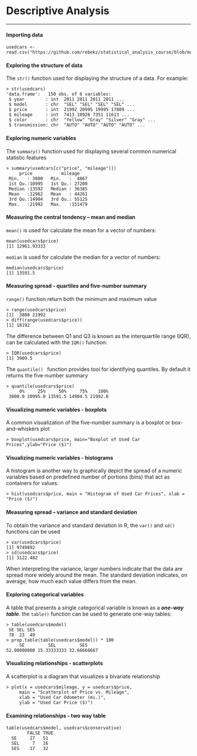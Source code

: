 # Descriptive Analysis
---

#### Importing data
```
usedcars <- read.csv("https://github.com/rebekz/statistical_analysis_course/blob/master/data/usedcars.csv")
```

#### Exploring the structure of data
The ```str()``` function used for displaying the structure of a data. For example:
``` 
> str(usedcars) 
'data.frame':	150 obs. of 6 variables:
 $ year        : int  2011 2011 2011 2011 ...
 $ model       : chr  "SEL" "SEL" "SEL" "SEL" ...
 $ price       : int  21992 20995 19995 17809 ...
 $ mileage     : int  7413 10926 7351 11613 ...
 $ color       : chr  "Yellow" "Gray" "Silver" "Gray" ...
 $ transmission: chr  "AUTO" "AUTO" "AUTO" "AUTO" ...
```
#### Exploring numeric variables
The ```summary()``` function used for displaying several common numerical statistic features
```
> summary(usedcars[c("price", "mileage")])
     price           mileage     
 Min.   : 3800   Min.   :  4867  
 1st Qu.:10995   1st Qu.: 27200  
 Median :13592   Median : 36385  
 Mean   :12962   Mean   : 44261  
 3rd Qu.:14904   3rd Qu.: 55125  
 Max.   :21992   Max.   :151479
```
#### Measuring the central tendency – mean and median
```mean()``` is used for calculate the mean for a vector of numbers:
```
mean(usedcars$price)
[1] 12961.93333
```
```median``` is used for calculate the median for a vector of numbers:
```
median(usedcars$price)
[1] 13591.5
```
#### Measuring spread - quartiles and five-number summary
```range()``` function return both the minimum and maximum value
```
> range(usedcars$price)
[1]  3800 21992
> diff(range(usedcars$price))
[1] 18192
```
The difference between Q1 and Q3 is known as the interquartile range (IQR), can be calculated with the ```IQR()``` function:
```
> IQR(usedcars$price)
[1] 3909.5
```
The ```quantile() ``` function provides tool for identifying quantiles. By default it returns the five-number summary
```
> quantile(usedcars$price)
     0%     25%     50%     75%    100% 
 3800.0 10995.0 13591.5 14904.5 21992.0
```

#### Visualizing numeric variables - boxplots
A common visualization of the five-number summary is a boxplot or box-and-whiskers plot
```
> boxplot(usedcars$price, main="Boxplot of Used Car Prices",ylab="Price ($)")
```
#### Visualizing numeric variables - histograms
A histogram is another way to graphically depict the spread of a numeric variables based on predefined number of portions (bins) that act as containers for values.
```
> hist(usedcars$price, main = "Histogram of Used Car Prices", xlab = "Price ($)")
```
#### Measuring spread – variance and standard deviation
To obtain the variance and standard deviation in R, the ```var()``` and ```sd()``` functions can be used
```
> var(usedcars$price)
[1] 9749892
> sd(usedcars$price)
[1] 3122.482
```
When interpreting the variance, larger numbers indicate that the data are spread more widely around the mean. The standard deviation indicates, on average, how much each value differs from the mean.
#### Exploring categorical variables
A table that presents a single categorical variable is known as a ***one-way table***. the ```table()``` function can be used to generate one-way tables:
```
> table(usedcars$model)
 SE SEL SES 
 78  23  49
> prop.table(table(usedcars$model)) * 100
     SE         SEL         SES 
52.00000000 15.33333333 32.66666667 
 ```
#### Visualizing relationships - scatterplots
A scatterplot is a diagram that visualizes a bivariate relationship

```
> plot(x = usedcars$mileage, y = usedcars$price,
     main = "Scatterplot of Price vs. Mileage",
     xlab = "Used Car Odometer (mi.)",
     ylab = "Used Car Price ($)")
```
#### Examining relationships - two way table

```
table(usedcars$model, usedcars$conservative)
        FALSE TRUE
  SE     27   51
  SEL     7   16
  SES    17   32
```

